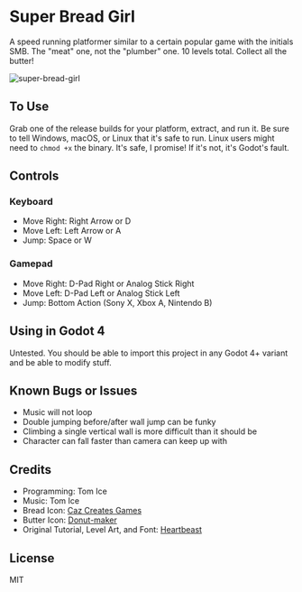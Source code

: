 # Super Bread Girl

A speed running platformer similar to a certain popular game with the initials SMB.
The "meat" one, not the "plumber" one. 10 levels total. Collect all the butter!

![super-bread-girl](https://github.com/user-attachments/assets/ebb662a2-7744-42cb-8894-460d22602888)

## To Use

Grab one of the release builds for your platform, extract, and run it.
Be sure to tell Windows, macOS, or Linux that it's safe to run.
Linux users might need to `chmod +x` the binary.
It's safe, I promise! If it's not, it's Godot's fault.

## Controls

### Keyboard

- Move Right: Right Arrow or D
- Move Left: Left Arrow or A
- Jump: Space or W

### Gamepad

- Move Right: D-Pad Right or Analog Stick Right
- Move Left: D-Pad Left or Analog Stick Left
- Jump: Bottom Action (Sony X, Xbox A, Nintendo B)

## Using in Godot 4

Untested. You should be able to import this project in any Godot 4+ variant
and be able to modify stuff.

## Known Bugs or Issues

- Music will not loop
- Double jumping before/after wall jump can be funky
- Climbing a single vertical wall is more difficult than it should be
- Character can fall faster than camera can keep up with

## Credits

- Programming: Tom Ice
- Music: Tom Ice
- Bread Icon: [Caz Creates Games](https://caz-creates-games.itch.io/bread)
- Butter Icon: [Donut-maker](https://www.pixilart.com/art/butter-sr2f2815051a2c7)
- Original Tutorial, Level Art, and Font: [Heartbeast](https://github.com/uheartbeast)

## License

MIT

